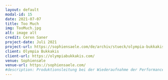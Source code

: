 ```yaml
---
layout: default
modal-id: 15
date: 2021-07-07
title: Too Much
img: TooMuch.jpg
alt: image alt
credit: Ceren Saner
project-date: Juli 2021
project-url: https://sophiensaele.com/de/archiv/stueck/olympia-bukkakis-too-much
client: Olympia Bukkakis
client-url: https://olympiabukkakis.com/
venue: Sophiensæle
venue-url: https://sophiensaele.com/
#description: Produktionsleitung bei der Wiederaufnahme der Performance "Fortune Teller" des Berliner Performanceduos <a href="http://www.quastknoblich.de">Quast & Knoblich</a> in den Sophiensälen / Berlin - Erstellung des Finanzplans, Betreuung des Budgets, Erstellen von Zeitplänen, Kommunikation mit Spielort und Beteiligten, Organisation und Betreuung der Proben und Aufführungen, sowie Abrechnung des Projekts.
---
```

